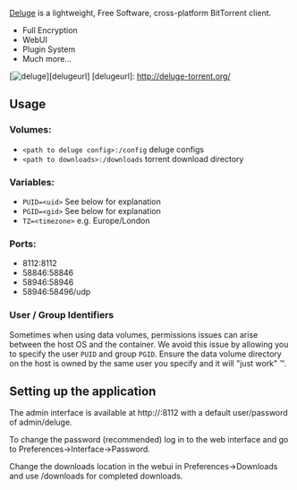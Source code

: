 [Deluge](http://deluge-torrent.org/) is a lightweight, Free Software, cross-platform BitTorrent client.

* Full Encryption
* WebUI
* Plugin System
* Much more...

[![deluge](https://avatars2.githubusercontent.com/u/6733935?v=3&s=200)][delugeurl]
[delugeurl]: http://deluge-torrent.org/

## Usage

### Volumes:

* `<path to deluge config>:/config` deluge configs
* `<path to downloads>:/downloads` torrent download directory

### Variables:

* `PUID=<uid>` See below for explanation
* `PGID=<gid>` See below for explanation
* `TZ=<timezone>` e.g. Europe/London

### Ports:
* 8112:8112
* 58846:58846
* 58946:58946
* 58946:58496/udp

### User / Group Identifiers

Sometimes when using data volumes, permissions issues can arise between the host OS and the container. We avoid this issue by allowing you to specify the user `PUID` and group `PGID`. Ensure the data volume directory on the host is owned by the same user you specify and it will "just work" ™.

## Setting up the application

The admin interface is available at http://<ip>:8112 with a default user/password of admin/deluge.

To change the password (recommended) log in to the web interface and go to Preferences->Interface->Password.

Change the downloads location in the webui in Preferences->Downloads and use /downloads for completed downloads.
